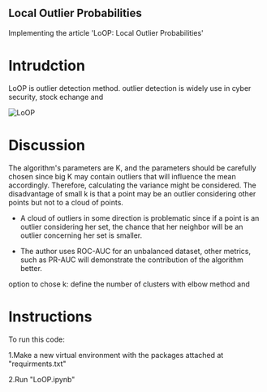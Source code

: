 ## Local Outlier Probabilities
Implementing the article 'LoOP: Local Outlier Probabilities'

# Intrudction
LoOP is outlier detection method.
outlier detection is widely use in cyber security, stock echange and 

![LoOP](https://user-images.githubusercontent.com/71435004/178737862-abe70e5c-5bf5-40aa-b5d2-9a04b5dfb778.jpeg)
# Discussion
The algorithm's parameters are K, and
the parameters should be carefully chosen since big K may contain outliers that will influence the mean accordingly. Therefore, calculating the variance might be considered.
 The disadvantage of small k is that a point may be an outlier considering other points but not to a cloud of points.
 * A cloud of outliers in some direction is problematic since if a point is an outlier considering her set, the chance that her neighbor will be an outlier concerning her set is smaller.
 
* The author uses ROC-AUC for an unbalanced dataset, other metrics, such as PR-AUC will demonstrate the contribution of the algorithm better.

 option to chose k:
 define the number of clusters with elbow method and 
# Instructions
To run this code:

1.Make a new virtual environment with the packages attached at "requirments.txt" 

2.Run "LoOP.ipynb"
